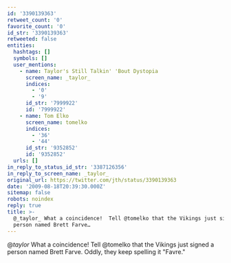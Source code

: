 ```yaml
---
id: '3390139363'
retweet_count: '0'
favorite_count: '0'
id_str: '3390139363'
retweeted: false
entities:
  hashtags: []
  symbols: []
  user_mentions:
    - name: Taylor's Still Talkin' 'Bout Dystopia
      screen_name: _taylor_
      indices:
        - '0'
        - '9'
      id_str: '7999922'
      id: '7999922'
    - name: Tom Elko
      screen_name: tomelko
      indices:
        - '36'
        - '44'
      id_str: '9352852'
      id: '9352852'
  urls: []
in_reply_to_status_id_str: '3387126356'
in_reply_to_screen_name: _taylor_
original_url: https://twitter.com/jth/status/3390139363
date: '2009-08-18T20:39:30.000Z'
sitemap: false
robots: noindex
reply: true
title: >-
  @_taylor_ What a coincidence!  Tell @tomelko that the Vikings just signed a
  person named Brett Farve…
---
```


@_taylor_ What a coincidence!  Tell @tomelko that the Vikings just signed a person named Brett Farve.  Oddly, they keep spelling it "Favre."